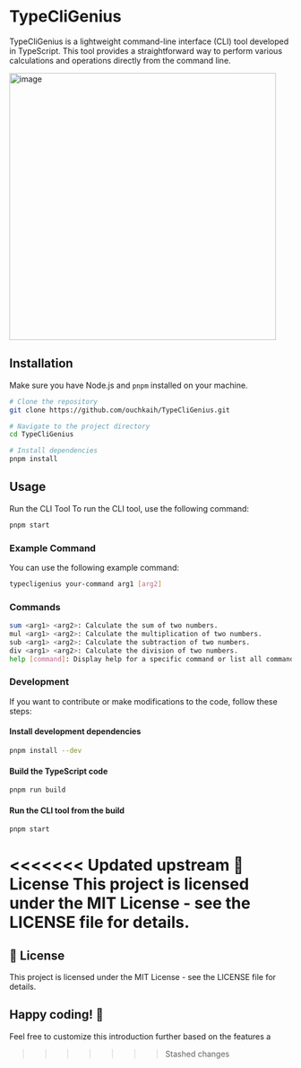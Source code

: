 # TypeCliGenius

TypeCliGenius is a lightweight command-line interface (CLI) tool developed in TypeScript. This tool provides a straightforward way to perform various calculations and operations directly from the command line.



<img width="476" alt="image" src="https://github.com/ouchkaih/TypeCliGenius/assets/93255206/96d241b3-3358-4f8b-968b-f43b052e5a01">

## Installation

Make sure you have Node.js and `pnpm` installed on your machine.

```bash
# Clone the repository
git clone https://github.com/ouchkaih/TypeCliGenius.git

# Navigate to the project directory
cd TypeCliGenius

# Install dependencies
pnpm install
```

## Usage
Run the CLI Tool
To run the CLI tool, use the following command:

```bash 
pnpm start
```

### Example Command
You can use the following example command:

```bash 
typecligenius your-command arg1 [arg2]
```
### Commands
```bash
sum <arg1> <arg2>: Calculate the sum of two numbers.
mul <arg1> <arg2>: Calculate the multiplication of two numbers.
sub <arg1> <arg2>: Calculate the subtraction of two numbers.
div <arg1> <arg2>: Calculate the division of two numbers.
help [command]: Display help for a specific command or list all commands
```

### Development

If you want to contribute or make modifications to the code, follow these steps:

#### Install development dependencies
```bash
pnpm install --dev 
```

#### Build the TypeScript code
```bash
pnpm run build
```

#### Run the CLI tool from the build
```bash
pnpm start
```



<<<<<<< Updated upstream
📝 License
This project is licensed under the MIT License - see the LICENSE file for details.
=======
## 📝 License
This project is licensed under the MIT License - see the LICENSE file for details.






## Happy coding! 🚀
Feel free to customize this introduction further based on the features a
>>>>>>> Stashed changes
